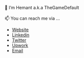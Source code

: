 👋 I’m Hemant a.k.a TheGameDefault
<br>
<br>
📫 You can reach me via ...
- [Website](https://thegamedefault.tech)
- [Linkedin](https://www.linkedin.com/in/313hemant313/)
- [Twitter](https://twitter.com/thegamedefault "Twitter")
- [Upwork](https://www.upwork.com/o/profiles/users/~015098f2a3ec1561af/)
- [Email](mailto:v313hemant@gmail.com "Email")

<!---
313hemant313/313hemant313 is a ✨ special ✨ repository because its `README.md` (this file) appears on your GitHub profile.
You can click the Preview link to take a look at your changes.
--->
